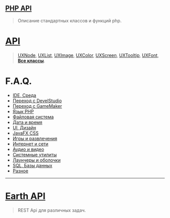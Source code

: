 [PHP API](PHP-API)
---
> Описание стандартных классов и функций php.

[API](API)
===

> [UXNode](UXNode), [UXList](UXList), [UXImage](UXImage), [UXColor](UXColor), [UXScreen](UXScreen), [UXTooltip](UXTooltip), [UXFont](UXFont), [**Все классы**](API).

F.A.Q.
=====

- [IDE, Среда](faq/IDE)
- [Переход с DevelStudio](faq/DevelNext-Migration)
- [Переход с GameMaker](faq/GameMaker-Migration)
- [Язык PHP](faq/PHP-Language)
- [Файловая система](faq/FileSystem)
- [Дата и время](faq/DateTime)
- [UI, Дизайн](faq/UI-Design)
- [JavaFX CSS](faq/JavaFX-CSS)
- [Игры и развлечения](faq/Games)
- [Интернет и сети](faq/Network)
- [Аудио и видео](faq/Multimedia)
- [Системные утилиты](faq/System)
- [Лаунчеры и оболочки](faq/Launchers)
- [SQL, Базы данных](faq/Databases)
- [Разное](faq/Misc)

---

[Earth API](Earth-API)
===
> REST Api для различных задач.